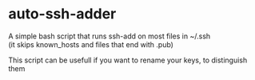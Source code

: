 # auto-ssh-adder
A simple bash script that runs ssh-add on most files in ~/.ssh  
(it skips known_hosts and files that end with .pub)

This script can be usefull if you want to rename your keys, to distinguish them
